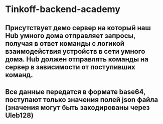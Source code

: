 # Tinkoff-backend-academy
## Присутствует демо сервер на который наш Hub умного дома отправляет запросы, получая в ответ команды с логикой взаимодействия устройств в сети умного дома. Hub должен отправлять команды на сервер в зависимости от поступивших команд.
## Все данные передатся в формате base64, поступают только значения полей json файла (значения могут быть закодированы через Uleb128)
